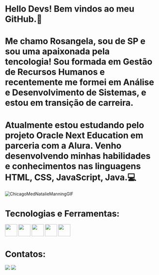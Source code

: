 # Hello Devs! Bem vindos ao meu GitHub.🎉

# Me chamo Rosangela, sou de SP e sou uma apaixonada pela tencologia! Sou formada em Gestão de Recursos Humanos e recentemente me formei em Análise e Desenvolvimento de Sistemas, e estou em transição de carreira.
# Atualmente estou estudando pelo projeto Oracle Next Education em parceria com a Alura. Venho desenvolvendo minhas habilidades e conhecimentos nas linguagens HTML, CSS, JavaScript, Java.💻

 
   ![ChicagoMedNatalieManningGIF](https://github.com/costarosangela/rosangelacosta/assets/90653314/1c99874b-5c54-403f-87a7-ad3e3fbb2806)


  # Tecnologias e Ferramentas:
    
<img src="https://cdn.jsdelivr.net/gh/devicons/devicon@latest/icons/css3/css3-original-wordmark.svg"  width="40" height="40" /> <img src="https://cdn.jsdelivr.net/gh/devicons/devicon@latest/icons/html5/html5-original-wordmark.svg"  width="40" height="40" /> <img src="https://cdn.jsdelivr.net/gh/devicons/devicon@latest/icons/javascript/javascript-plain.svg" width="40" height="40" />  <img src="https://cdn.jsdelivr.net/gh/devicons/devicon@latest/icons/git/git-plain-wordmark.svg" width="40" height="40" />  <img src="https://cdn.jsdelivr.net/gh/devicons/devicon@latest/icons/github/github-original-wordmark.svg" width="40" height="40" />

# Contatos:

<a href = "costa.rosangelavida@gmail.com"><img loading="lazy" src="https://img.shields.io/badge/Gmail-D14836?style=for-the-badge&logo=gmail&logoColor=white" target="_blank"></a>
<a href="https://www.linkedin.com/in/rosangela-costa-dev" target="_blank"><img loading="lazy" src="https://img.shields.io/badge/-LinkedIn-%230077B5?style=for-the-badge&logo=linkedin&logoColor=white" target="_blank"></a>


          
          
          
          
                  
 
          
  
             
  

  



